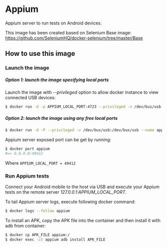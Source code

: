 Appium
======

Appium server to run tests on Android devices.

This image has been created based on Selenium Base image: https://github.com/SeleniumHQ/docker-selenium/tree/master/Base

How to use this image
---------------------

### Launch the image

##### Option 1: launch the image specifying local ports

Launch the image with *--privileged* option to allow docker instance to view connected USB devices:

``` bash
$ docker run -d -p APPIUM_LOCAL_PORT:4723 --privileged -v /dev/bus/usb:/dev/bus/usb --name appium rgonalo/appium
```

##### Option 2: launch the image using any free local ports

``` bash
$ docker run -d -P --privileged -v /dev/bus/usb:/dev/bus/usb --name appium rgonalo/appium
```

Appium server exposed port can be get by running:

``` bash
$ docker port appium
#=> 0.0.0.0:49412
```

Where `APPIUM_LOCAL_PORT = 49412`

### Run Appium tests

Connect your Android mobile to the host via USB and execute your Appium tests on the remote server
*127.0.0.1:APPIUM_LOCAL_PORT*.

To tail Appium server logs, execute following docker command:

``` bash
$ docker logs --follow appium
```

To install an APK, copy the APK file into the container and then install it with adb from container:

``` bash
$ docker cp APK_FILE appium:/
$ docker exec -it appium adb install APK_FILE
```
